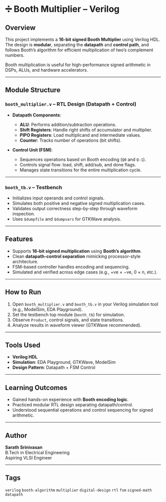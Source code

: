 # ➗ Booth Multiplier – Verilog

## Overview
This project implements a **16-bit signed Booth Multiplier** using Verilog HDL. The design is **modular**, separating the **datapath** and **control path**, and follows Booth’s algorithm for efficient multiplication of two’s complement numbers.

Booth multiplication is useful for high-performance signed arithmetic in DSPs, ALUs, and hardware accelerators.

---

## Module Structure

### `booth_multiplier.v` – RTL Design (Datapath + Control)
- **Datapath Components**:
  - **ALU**: Performs addition/subtraction operations.
  - **Shift Registers**: Handle right shifts of accumulator and multiplier.
  - **PIPO Registers**: Load multiplicand and intermediate values.
  - **Counter**: Tracks number of operations (bit shifts).

- **Control Unit (FSM)**:
  - Sequences operations based on Booth encoding (`Q0` and `Q-1`).
  - Controls signal flow: load, shift, add/sub, and done flags.
  - Manages state transitions for the entire multiplication cycle.

---

### `booth_tb.v` – Testbench
- Initializes input operands and control signals.
- Simulates both positive and negative signed multiplication cases.
- Validates output correctness step-by-step through waveform inspection.
- Uses `$dumpfile` and `$dumpvars` for GTKWave analysis.

---

## Features
- Supports **16-bit signed multiplication** using **Booth’s algorithm**.
- Clean **datapath-control separation** mimicking processor-style architecture.
- FSM-based controller handles encoding and sequencing.
- Simulated and verified across edge cases (e.g., +ve × −ve, 0 × n, etc.).

---

## How to Run
1. Open `booth_multiplier.v` and `booth_tb.v` in your Verilog simulation tool (e.g., ModelSim, EDA Playground).
2. Set the testbench top module (`booth_tb`) for simulation.
3. Observe `Product`, control signals, and state transitions.
4. Analyze results in waveform viewer (GTKWave recommended).

---

## Tools Used
- **Verilog HDL**
- **Simulation**: EDA Playground, GTKWave, ModelSim
- **Design Pattern**: Datapath + FSM Control

---

##  Learning Outcomes
- Gained hands-on experience with **Booth encoding logic**.
- Practiced modular RTL design separating datapath/control.
- Understood sequential operations and control sequencing for signed arithmetic.

---

## Author
**Sarath Srinivasan**  
B.Tech in Electrical Engineering  
Aspiring VLSI Engineer

---

## Tags
`verilog` `booth-algorithm` `multiplier` `digital-design` `rtl` `fsm` `signed-math` `datapath`
